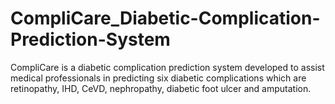 # CompliCare_Diabetic-Complication-Prediction-System
CompliCare is a diabetic complication prediction system developed to assist medical professionals in predicting six diabetic complications which are retinopathy, IHD, CeVD, nephropathy, diabetic foot ulcer and amputation.
